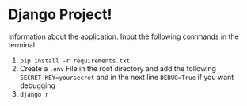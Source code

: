 # Django Project! 

Information about the application. 
Input the following commands in the terminal

1. `pip install -r requirements.txt`
2. Create a `.env` File in the root directory and add the following `SECRET_KEY=yoursecret` and in the next line `DEBUG=True` if you want debugging
3. `django r`
